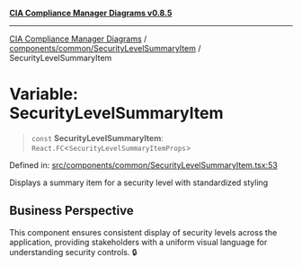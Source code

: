 [**CIA Compliance Manager Diagrams v0.8.5**](../../../../README.md)

***

[CIA Compliance Manager Diagrams](../../../../modules.md) / [components/common/SecurityLevelSummaryItem](../README.md) / SecurityLevelSummaryItem

# Variable: SecurityLevelSummaryItem

> `const` **SecurityLevelSummaryItem**: `React.FC`\<`SecurityLevelSummaryItemProps`\>

Defined in: [src/components/common/SecurityLevelSummaryItem.tsx:53](https://github.com/Hack23/cia-compliance-manager/blob/3ae0301247f765ba03c8c0fe645db4718bb8af76/src/components/common/SecurityLevelSummaryItem.tsx#L53)

Displays a summary item for a security level with standardized styling

## Business Perspective

This component ensures consistent display of security levels across the application,
providing stakeholders with a uniform visual language for understanding security controls. 🔒
